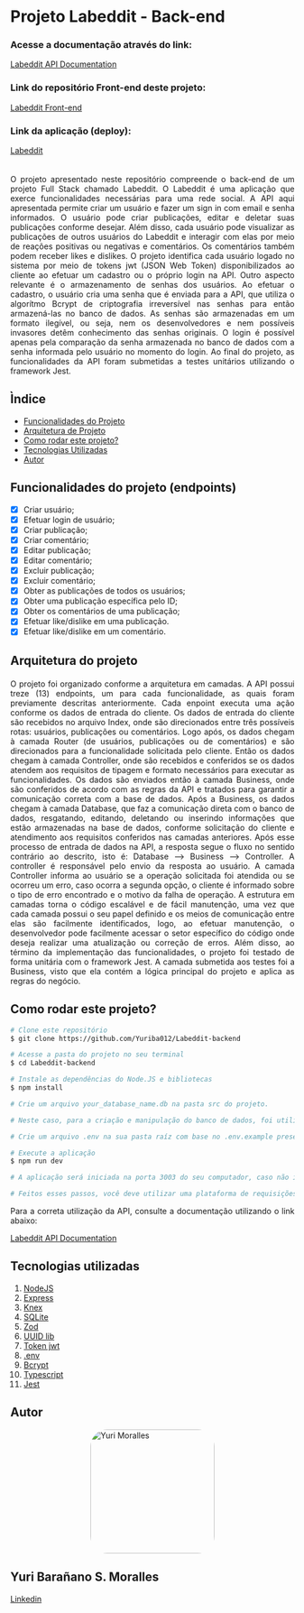 # Projeto Labeddit - Back-end
### Acesse a documentação através do link: 
[Labeddit API Documentation](https://documenter.getpostman.com/view/25826645/2s93m611yx)

### Link do repositório Front-end deste projeto:
[Labeddit Front-end](https://github.com/Yuriba012/Labeddit-client)

### Link da aplicação (deploy):
[Labeddit](https://labeddit-client-side-media.surge.sh/)

<div style="display: flex;justify-content:center;">
</div>
<div style="text-align:justify; margin: 20px 0">
O projeto apresentado neste repositório compreende o back-end de um projeto Full Stack chamado Labeddit. O Labeddit é uma aplicação que exerce funcionalidades necessárias para uma rede social. A API aqui apresentada permite criar um usuário e fazer um sign in com email e senha informados. O usuário pode criar publicações, editar e deletar suas publicações conforme desejar. Além disso, cada usuário pode visualizar as publicações de outros usuários do Labeddit e interagir com elas por meio de reações positivas ou negativas e comentários. Os comentários também podem receber likes e dislikes. O projeto identifica cada usuário logado no sistema por meio de tokens jwt (JSON Web Token) disponibilizados ao cliente ao efetuar um cadastro ou o próprio login na API. Outro aspecto relevante é o armazenamento de senhas dos usuários. Ao efetuar o cadastro, o usuário cria uma senha que é enviada para a API, que utiliza o algorítmo Bcrypt de criptografia irreversível nas senhas para então armazená-las no banco de dados. As senhas são armazenadas em um formato ilegível, ou seja, nem os desenvolvedores e nem possíveis invasores detêm conhecimento das senhas originais. O login é possível apenas pela comparação da senha armazenada no banco de dados com a senha informada pelo usuário no momento do login. Ao final do projeto, as funcionalidades da API foram submetidas a testes unitários utilizando o framework Jest.

## Ìndice

- <a href="#funcionalidades">Funcionalidades do Projeto</a>
- <a href="#arquitetura">Arquitetura de Projeto</a>
- <a href="#rodar">Como rodar este projeto?</a>
- <a href="#tecnologias">Tecnologias Utilizadas</a>
- <a href="#autor">Autor</a>

## Funcionalidades do projeto (endpoints)

- [x] Criar usuário;
- [x] Efetuar login de usuário;
- [x] Criar publicação;
- [x] Criar comentário;
- [x] Editar publicação;
- [x] Editar comentário;
- [x] Excluir publicação;
- [x] Excluir comentário;
- [x] Obter as publicações de todos os usuários;
- [x] Obter uma publicação específica pelo ID;
- [x] Obter os comentários de uma publicação;
- [x] Efetuar like/dislike em uma publicação.
- [x] Efetuar like/dislike em um comentário.

## Arquitetura do projeto
<div style="text-align:justify; margin: 20px 0">
O projeto foi organizado conforme a arquitetura em camadas. A API possui treze (13) endpoints, um para cada funcionalidade, as quais foram previamente descritas anteriormente. Cada enpoint executa uma ação conforme os dados de entrada do cliente. Os dados de entrada do cliente são recebidos no arquivo Index, onde são direcionados entre três possíveis rotas: usuários, publicações ou comentários. Logo após, os dados chegam à camada Router (de usuários, publicações ou de comentários) e são direcionados para a funcionalidade solicitada pelo cliente. Então os dados chegam à camada Controller, onde são recebidos e conferidos se os dados atendem aos requisitos de tipagem e formato necessários para executar as funcionalidades. Os dados são enviados então à camada Business, onde são conferidos de acordo com as regras da API e tratados para garantir a comunicação correta com a base de dados. Após a Business, os dados chegam à camada Database, que faz a comunicação direta com o banco de dados, resgatando, editando, deletando ou inserindo informações que estão armazenadas na base de dados, conforme solicitação do cliente e atendimento aos requisitos conferidos nas camadas anteriores. Após esse processo de entrada de dados na API, a resposta segue o fluxo no sentido contrário ao descrito, isto é: Database --> Business --> Controller. A controller é responsável pelo envio da resposta ao usuário. A camada Controller informa ao usuário se a operação solicitada foi atendida ou se ocorreu um erro, caso ocorra a segunda opção, o cliente é informado sobre o tipo de erro encontrado e o motivo da falha de operação. A estrutura em camadas torna o código escalável e de fácil manutenção, uma vez que cada camada possui o seu papel definido e os meios de comunicação entre elas são facilmente identificados, logo, ao efetuar manutenção, o desenvolvedor pode facilmente acessar o setor específico do código onde deseja realizar uma atualização ou correção de erros. Além disso, ao término da implementação das funcionalidades, o projeto foi testado de forma unitária com o framework Jest. A camada submetida aos testes foi a Business, visto que ela contém a lógica principal do projeto e aplica as regras do negócio.
</div>
        
## Como rodar este projeto?

```bash
# Clone este repositório
$ git clone https://github.com/Yuriba012/Labeddit-backend

# Acesse a pasta do projeto no seu terminal
$ cd Labeddit-backend

# Instale as dependências do Node.JS e bibliotecas
$ npm install

# Crie um arquivo your_database_name.db na pasta src do projeto.

# Neste caso, para a criação e manipulação do banco de dados, foi utilizado o SQLite. Se deseja utilizar também o SQLite, crie um servidor com o VSCode selecionando a opção SQLite e vincule ao seu arquivo.db criado anteriormente.

# Crie um arquivo .env na sua pasta raíz com base no .env.example presenta na pasta do projeto.

# Execute a aplicação
$ npm run dev

# A aplicação será iniciada na porta 3003 do seu computador, caso não indique outra porta no seu arquivo .env.

# Feitos esses passos, você deve utilizar uma plataforma de requisições HTTP como o Postman para utilizar os endpoints da API ou construir sua própria interface gráfica para efetuar as requisições como client-side.
```
Para a correta utilização da API, consulte a documentação utilizando o link abaixo:

[Labeddit API Documentation](https://documenter.getpostman.com/view/25826645/2s93m611yx)

## Tecnologias utilizadas

1. [NodeJS](https://nodejs.org/en)
2. [Express](https://expressjs.com/pt-br/)
3. [Knex](https://knexjs.org/)
4. [SQLite](https://www.sqlite.org/index.html)
5. [Zod](https://zod.dev/)
6. [UUID lib](https://www.npmjs.com/package/uuid)
7. [Token jwt](https://www.npmjs.com/package/jsonwebtoken)
8. [.env](https://www.dotenv.org/)
9. [Bcrypt](https://www.npmjs.com/package/bcrypt)
10. [Typescript](https://www.typescriptlang.org/)
11. [Jest](https://jestjs.io/)

## Autor

<div style="display: flex;justify-content:center;">
<img src="https://media.licdn.com/dms/image/D4D03AQGRDaGGibo_9w/profile-displayphoto-shrink_800_800/0/1678072127127?e=1688601600&v=beta&t=VkM45PBO91yzTx6iDvGnd7O3lqHX29cPHcg9SIUNSAM" alt="Yuri Moralles" style="width: 220px; border-radius: 30px;"/>
</div>

## Yuri Barañano S. Moralles

[Linkedin](https://www.linkedin.com/in/yuri-moralles-ab752291/)
